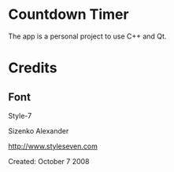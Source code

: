 # Countdown Timer

The app is a personal project to use C++ and Qt.


# Credits
## Font
Style-7

Sizenko Alexander

http://www.styleseven.com

Created: October 7 2008